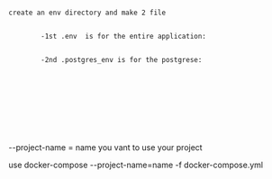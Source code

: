 ```

create an env directory and make 2 file


        -1st .env  is for the entire application:


        -2nd .postgres_env is for the postgrese:










```

--project-name = name you vant to use your project

use docker-compose --project-name=name -f docker-compose.yml

```

```
